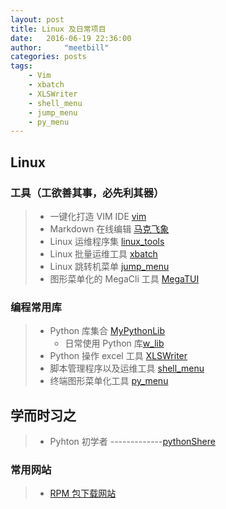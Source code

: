 ```yaml
---
layout: post
title: Linux 及日常项目
date:   2016-06-19 22:36:00
author:     "meetbill"
categories: posts
tags:
    - Vim
    - xbatch
    - XLSWriter
    - shell_menu
    - jump_menu
    - py_menu
---
```


## Linux

### 工具（工欲善其事，必先利其器）
> * 一键化打造 VIM IDE [vim](https://github.com/meetbill/Vim)
> * Markdown 在线编辑 [马克飞象](https://maxiang.io/)
> * Linux 运维程序集 [linux_tools](https://github.com/meetbill/linux_tools)
> * Linux 批量运维工具 [xbatch](https://github.com/meetbill/xbatch)
> * Linux 跳转机菜单 [jump_menu](https://github.com/meetbill/jump_menu)
> * 图形菜单化的 MegaCli 工具 [MegaTUI](https://github.com/meetbill/MegaTUI)

### 编程常用库

> * Python 库集合 [MyPythonLib](https://github.com/meetbill/MyPythonLib)
>   * 日常使用 Python 库[w_lib](https://github.com/meetbill/w_lib)
> * Python 操作 excel 工具 [XLSWriter](https://github.com/meetbill/XLSWriter)
> * 脚本管理程序以及运维工具 [shell_menu](https://github.com/meetbill/shell_menu)
> * 终端图形菜单化工具 [py_menu](https://github.com/meetbill/py_menu)

## 学而时习之

> * Pyhton 初学者 -------------[pythonShere](https://github.com/meetbill/codeparkshare)

### 常用网站
> * [RPM 包下载网站](http://rpm.pbone.net/)
